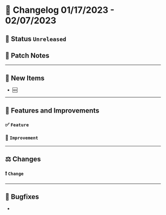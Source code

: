 # :bookmark_tabs:  Changelog 01/17/2023 - 02/07/2023

## :red_circle: Status `Unreleased`
<!-- ## :green_circle: Status `Released` -->

## :speech_balloon: Patch Notes

________

## :star2: New Items
- :new: 
________

## :loudspeaker: Features and Improvements

### :white_check_mark: `Feature` 

### :arrow_up_small: `Improvement` 
________

## :balance_scale: Changes

### :exclamation: `Change` 

________

## :bug: Bugfixes
- 
